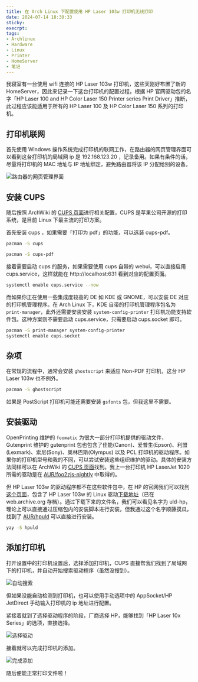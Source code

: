 ```yaml
---
title: 在 Arch Linux 下配置使用 HP Laser 103w 打印机无线打印
date: 2024-07-14 18:30:33
sticky:
execrpt:
tags:
- Archlinux
- Hardware
- Linux
- Printer
- HomeServer
- 笔记
---
```


我寝室有一台使用 wifi 连接的 HP Laser 103w 打印机，这些天刚好布置了新的 HomeServer，因此来记录一下这台打印机的配置过程，根据 HP 官网驱动包的名字「HP Laser 100 and HP Color Laser 150 Printer series Print Driver」推断，此过程应该能适用于所有的 HP Laser 100 及 HP Color Laser 150 系列的打印机。

## 打印机联网

首先使用 Windows 操作系统完成打印机的联网工作，在路由器的网页管理界面可以看到这台打印机的局域网 ip 是 192.168.123.20 ，记录备用。如果有条件的话，尽量将打印机的 MAC 地址与 IP 地址绑定，避免路由器将该 IP 分配给别的设备。

![路由器的网页管理界面](https://static.031130.xyz/uploads/2024/08/12/6693aa41c079b.webp)

## 安装 CUPS

随后按照 ArchWiki 的 [CUPS 页面](https://wiki.archlinux.org/title/CUPS)进行相关配置，CUPS 是苹果公司开源的打印系统，是目前 Linux 下最主流的打印方案。

首先安装 cups ，如果需要「打印为 pdf」的功能，可以选装 cups-pdf。

```bash
pacman -S cups
```

```bash
pacman -S cups-pdf
```

接着需要启动 cups 的服务，如果需要使用 cups 自带的 webui，可以直接启用 cups.service，这样就能在 http://localhost:631 看到对应的配置页面。

```bash
systemctl enable cups.service --now
```

而如果你正在使用一些集成度较高的 DE 如 KDE 或 GNOME，可以安装 DE 对应的打印机管理程序。在 Arch Linux 下，KDE 自带的打印机管理程序包名为 `print-manager`，此外还需要安装安装 `system-config-printer` 打印机功能支持软件包。这种方案则不需要启动 cups.service，只需要启动 cups.socket 即可。

```bash
pacman -S print-manager system-config-printer
systemctl enable cups.socket
```

## 杂项

在常规的流程中，通常会安装 `ghostscript` 来适应 Non-PDF 打印机，这台 HP Laser 103w 也不例外。

```bash
pacman -S ghostscript
```

如果是 PostScript 打印机可能还需要安装 `gsfonts` 包，但我这里不需要。

## 安装驱动

OpenPrinting 维护的 `foomatic` 为很大一部分打印机提供的驱动文件，Gutenprint 维护的 gutenprint 包也包含了佳能(Canon)、爱普生(Epson)、利盟(Lexmark)、索尼(Sony)、奥林巴斯(Olympus) 以及 PCL 打印机的驱动程序。如果你的打印机型号和我的不同，可以尝试安装这些组织维护的驱动。具体的安装方法同样可以在 ArchWiki 的 [CUPS 页面](https://wiki.archlinux.org/title/CUPS)找到。我上一台打印机 HP LaserJet 1020 所需的驱动是在 [AUR/foo2zjs-nightly](https://aur.archlinux.org/packages/foo2zjs-nightly) 中取得的。

但 HP Laser 103w 的驱动程序都不在这些软件包中，在 HP 的官网我们可以找到[这个页面](https://support.hp.com/cn-zh/drivers/hp-laser-100-printer-series/model/2100769190)，包含了 HP Laser 103w 的 Linux 驱动[下载地址](https://ftp.hp.com/pub/softlib/software13/printers/CLP150/uld-hp_V1.00.39.12_00.15.tar.gz)（已在 web.archive.org 存档）。通过下载下来的文件名，我们可以看见名字为 uld-hp，理论上可以直接通过压缩包内的安装脚本进行安装，但我通过这个名字顺藤摸瓜，找到了 [AUR/hpuld](https://aur.archlinux.org/packages/hpuld) 可以直接进行安装。

```bash
yay -S hpuld
```

## 添加打印机

打开设置中的打印机设置后，选择添加打印机，CUPS 直接帮我们找到了局域网下的打印机，并自动开始搜索驱动程序（虽然没搜到）。

![自动搜索](https://static.031130.xyz/uploads/2024/08/12/6693b6e81f9c4.webp)

但如果没能自动检测到打印机，也可以使用手动选项中的 AppSocket/HP JetDirect 手动输入打印机的 ip 地址进行配置。

紧接着就到了选择驱动程序的阶段，厂商选择 HP，能够找到「HP Laser 10x Series」的选项，直接选择。

![选择驱动](https://static.031130.xyz/uploads/2024/08/12/6693b76b9c1ca.webp)

接着就可以完成打印机的添加。

![完成添加](https://static.031130.xyz/uploads/2024/08/12/6693b7ba82d99.webp)

随后便能正常打印文件啦！
